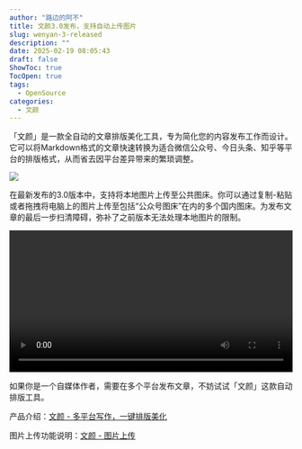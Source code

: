 ```yaml
---
author: "路边的阿不"
title: 文颜3.0发布，支持自动上传图片
slug: wenyan-3-released
description: ""
date: 2025-02-19 08:05:43
draft: false
ShowToc: true
TocOpen: true
tags:
  - OpenSource
categories:
  - 文颜
---
```

「文颜」是一款全自动的文章排版美化工具，专为简化您的内容发布工作而设计。它可以将Markdown格式的文章快速转换为适合微信公众号、今日头条、知乎等平台的排版格式，从而省去因平台差异带来的繁琐调整。

![](https://yuzhi.tech/img/wenyan/1.jpg)

在最新发布的3.0版本中，支持将本地图片上传至公共图床。你可以通过复制-粘贴或者拖拽将电脑上的图片上传至包括“公众号图床”在内的多个国内图床。为发布文章的最后一步扫清障碍，弥补了之前版本无法处理本地图片的限制。

<p>
    <video controls width="100%">
        <source src="https://yuzhi.tech/img/wenyan/upload1.mp4" type="video/mp4">
    </video>
</p>

如果你是一个自媒体作者，需要在多个平台发布文章，不妨试试「文颜」这款自动排版工具。

产品介绍：[文颜 - 多平台写作，一键排版美化](https://yuzhi.tech/wenyan)

图片上传功能说明：[文颜 - 图片上传](https://yuzhi.tech/docs/wenyan/upload)